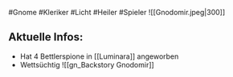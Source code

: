#Gnome #Kleriker #Licht #Heiler #Spieler 
![[Gnodomir.jpeg|300]]
## Aktuelle Infos:
* Hat 4 Bettlerspione in [[Luminara]] angeworben
* Wettsüchtig
![[gn_Backstory Gnodomir]]